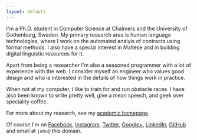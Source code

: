 ```yaml
---
layout: default
---
```


I'm a Ph.D. student in Computer Science at Chalmers and the University of Gothenburg, Sweden.
My primary research area is human language technologies, where I work on the automated analyis of contracts using formal methods.
I also have a special interest in Maltese and in building digital linguistic resources for it.

Apart from being a researcher I'm also a seasoned programmer with a lot of experience with the web.
I consider myself an engineer who values good design and who is interested in the details of how things work in practice.

When not at my computer, I like to train for and run obstacle races.
I have also been known to write pretty well, give a mean speech, and geek over speciality coffee.

For more about my research, see my [academic homepage](http://www.cse.chalmers.se/~cajohn).
<!-- For more about my research, see my [academic page](/academic). -->
Of course I'm on
[Facebook](http://www.facebook.com/johnjcamilleri),
[Instagram](http://instagram.com/johnjcamilleri),
[Twitter](http://twitter.com/johnjcamilleri),
[Google+](https://profiles.google.com/johnjcamilleri),
[LinkedIn](http://mt.linkedin.com/in/johnjcamilleri),
[GitHub](https://github.com/johnjcamilleri)
and email at `john@` this domain.
